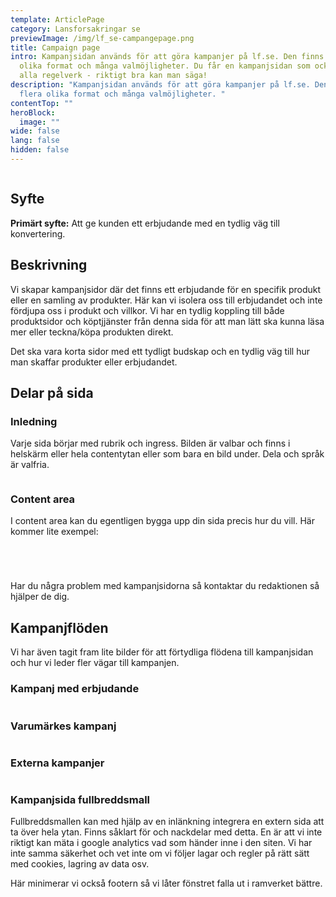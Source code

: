 ```yaml
---
template: ArticlePage
category: Lansforsakringar se
previewImage: /img/lf_se-campangepage.png
title: Campaign page
intro: Kampanjsidan används för att göra kampanjer på lf.se. Den finns i flera
  olika format och många valmöjligheter. Du får en kampanjsidan som också följer
  alla regelverk - riktigt bra kan man säga!
description: "Kampanjsidan används för att göra kampanjer på lf.se. Den finns i
  flera olika format och många valmöjligheter. "
contentTop: ""
heroBlock:
  image: ""
wide: false
lang: false
hidden: false
---
```

<figure class="Image Image__default "><img src="/img/olika-kampanjsidor.png" srcset="/img/olika-kampanjsidor.png 2x" alt=""><figcaption><div class="Image__caption"></div></figcaption></figure>

## Syfte[](https://lf-digitala-kanaler.github.io/patterns/lansforsakringar-se/product-page#syfte)

**Primärt syfte:** Att ge kunden ett erbjudande med en tydlig väg till konvertering.

## Beskrivning

Vi skapar kampanjsidor där det finns ett erbjudande för en specifik produkt eller en samling av produkter. Här kan vi isolera oss till erbjudandet och inte fördjupa oss i produkt och villkor. Vi har en tydlig koppling till både produktsidor och köptjjänster från denna sida för att man lätt ska kunna läsa mer eller teckna/köpa produkten direkt.

Det ska vara korta sidor med ett tydligt budskap och en tydlig väg till hur man skaffar produkter eller erbjudandet.

## Delar på sida[](https://lf-digitala-kanaler.github.io/patterns/lansforsakringar-se/product-page#delar-p%C3%A5-sida)

### Inledning

Varje sida börjar med rubrik och ingress. Bilden är valbar och finns i helskärm eller hela contentytan eller som bara en bild under. Dela och språk är valfria.

<figure class="Image Image__default "><img src="" srcset=" 2x" alt=""><figcaption><div class="Image__caption"></div></figcaption></figure>

### Content area

I content area kan du egentligen bygga upp din sida precis hur du vill. Här kommer lite exempel:

<figure class="Image Image__default "><img src="/img/delar-på-sidan-1.jpg" srcset="/img/delar-på-sidan-1.jpg 2x" alt=""><figcaption><div class="Image__caption"></div></figcaption></figure>

<figure class="Image Image__default "><img src="/img/delar-på-sidan-2.jpg" srcset="/img/delar-på-sidan-2.jpg 2x" alt=""><figcaption><div class="Image__caption"></div></figcaption></figure>

<figure class="Image Image__default "><img src="/img/delar-på-sidan-3.jpg" srcset="/img/delar-på-sidan-3.jpg 2x" alt=""><figcaption><div class="Image__caption"></div></figcaption></figure>

<figure class="Image Image__default "><img src="/img/delar-på-sidan-4.jpg" srcset="/img/delar-på-sidan-4.jpg 2x" alt=""><figcaption><div class="Image__caption"></div></figcaption></figure>

Har du några problem med kampanjsidorna så kontaktar du redaktionen så hjälper de dig.

## Kampanjflöden

Vi har även tagit fram lite bilder för att förtydliga flödena till kampanjsidan och hur vi leder fler vägar till kampanjen.

### Kampanj med erbjudande

<figure class="Image Image__default "><img src="/img/kampanjflöde-erbjudande-01.jpg" srcset="/img/kampanjflöde-erbjudande-01.jpg 2x" alt=""><figcaption><div class="Image__caption"></div></figcaption></figure>

### Varumärkes kampanj

<figure class="Image Image__default "><img src="/img/kampanjflöde-varumärkesbyggande-01.jpg" srcset="/img/kampanjflöde-varumärkesbyggande-01.jpg 2x" alt=""><figcaption><div class="Image__caption"></div></figcaption></figure>

### Externa kampanjer

<figure class="Image Image__default "><img src="/img/kampanjflöde-extern-site.jpg" srcset="/img/kampanjflöde-extern-site.jpg 2x" alt=""><figcaption><div class="Image__caption"></div></figcaption></figure>



### Kampanjsida fullbreddsmall 

Fullbreddsmallen kan med hjälp av en inlänkning integrera en extern sida att ta över hela ytan. Finns såklart för och nackdelar med detta. En är att vi inte riktigt kan mäta i google analytics vad som händer inne i den siten. Vi  har inte samma säkerhet och vet inte om vi följer lagar och regler på rätt sätt med cookies, lagring av data osv.

Här minimerar vi också footern så vi låter fönstret falla ut i ramverket bättre.

<figure class="Image Image__default "><img src="/img/fullbreddsmall-kampanj.png" srcset="/img/fullbreddsmall-kampanj.png 2x" alt=""><figcaption><div class="Image__caption"></div></figcaption></figure>
